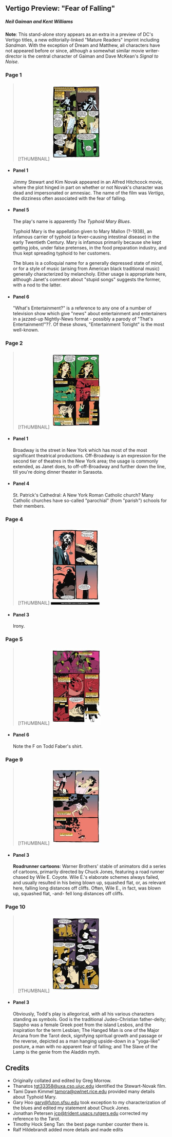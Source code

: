 ## Vertigo Preview: "Fear of Falling"

##### Neil Gaiman and Kent Williams

**Note**: This stand-alone story appears as an extra in a preview of DC's Vertigo titles, a new editorially-linked "Mature Readers" imprint including _Sandman_. With the exception of Dream and Matthew, all characters have not appeared before or since, although a somewhat similar movie writer-director is the central character of Gaiman and Dave McKean's _Signal to Noise_.

### Page 1

> [!THUMBNAIL] ![](thumbnails/sandman-vertigopreview/page01.jpg)

- #### Panel 1

  Jimmy Stewart and Kim Novak appeared in an Alfred Hitchcock movie, where the plot hinged in part on whether or not Novak's character was dead and impersonated or amnesiac. The name of the film was _Vertigo_, the dizziness often associated with the fear of falling.

- #### Panel 5

  The play's name is apparently _The Typhoid Mary Blues_.

  Typhoid Mary is the appellation given to Mary Mallon (?-1938), an infamous carrier of typhoid (a fever-causing intestinal disease) in the early Twentieth Century. Mary is infamous primarily because she kept getting jobs, under false pretenses, in the food preparation industry, and thus kept spreading typhoid to her customers.

  The blues is a colloquial name for a generally depressed state of mind, or for a style of music (arising from American black traditional music) generally characterized by melancholy. Either usage is appropriate here, although Janet's comment about "stupid songs" suggests the former, with a nod to the latter.

- #### Panel 6

  "What's Entertainment?" is a reference to any one of a number of television show which give "news" about entertainment and entertainers in a jazzed-up Nightly-News format - possibly a parody of "That's Entertainment!"??. Of these shows, "Entertainment Tonight" is the most well-known.

### Page 2

> [!THUMBNAIL] ![](thumbnails/sandman-vertigopreview/page02.jpg)

- #### Panel 1

  Broadway is the street in New York which has most of the most significant theatrical productions. Off-Broadway is an expression for the second tier of theatres in the New York area; the usage is commonly extended, as Janet does, to off-off-Broadway and further down the line, till you're doing dinner theater in Sarasota.

- #### Panel 4

  St. Patrick's Cathedral: A New York Roman Catholic church? Many Catholic churches have so-called "parochial" (from "parish") schools for their members.

### Page 4

> [!THUMBNAIL] ![](thumbnails/sandman-vertigopreview/page04.jpg)

- #### Panel 3

  Irony.

### Page 5

> [!THUMBNAIL] ![](thumbnails/sandman-vertigopreview/page05.jpg)

- #### Panel 6

  Note the F on Todd Faber's shirt.

### Page 9

> [!THUMBNAIL] ![](thumbnails/sandman-vertigopreview/page09.jpg)

- #### Panel 3

  **Roadrunner cartoons**: Warner Brothers' stable of animators did a series of cartoons, primarily directed by Chuck Jones, featuring a road runner chased by Wile E. Coyote. Wile E.'s elaborate schemes always failed, and usually resulted in his being blown up, squashed flat, or, as relevant here, falling long distances off cliffs. Often, Wile E., in fact, was blown up, squashed flat, -and- fell long distances off cliffs.

### Page 10

> [!THUMBNAIL] ![](thumbnails/sandman-vertigopreview/page10.jpg)

- #### Panel 3

  Obviously, Todd's play is allegorical, with all his various characters standing as symbols. God is the traditional Judeo-Christian father-deity; Sappho was a female Greek poet from the island Lesbos, and the inspiration for the term Lesbian; The Hanged Man is one of the Major Arcana from the Tarot deck, signifying spiritual growth and passage or the reverse, depicted as a man hanging upside-down in a "yoga-like" posture, a man with no apparent fear of falling; and The Slave of the Lamp is the genie from the Aladdin myth.

## Credits

- Originally collated and edited by Greg Morrow.
- Thanatos <tgt33358@uxa.cso.uiuc.edu> identified the Stewart-Novak film.
- Tami Dawn Kimmel <tamora@owlnet.rice.edu> provided many details about Typhoid Mary.
- Gary Hoo <gary@futon.sfsu.edu> took exception to my characterization of the blues and edited my statement about Chuck Jones.
- Jonathan Petersen <jcp@trident.usacs.rutgers.edu> corrected my reference to the Tarot.
- Timothy Hock Seng Tan: the best page number counter there is.
- Ralf Hildebrandt added more details and made edits

